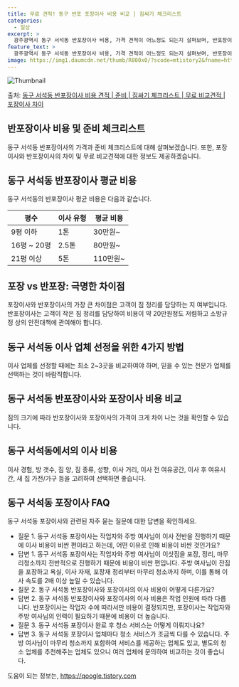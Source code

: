 ```yaml
---
title: 무료 견적! 동구 반포 포장이사 비용 비교 | 짐싸기 체크리스트
categories:
  - 일상
excerpt: >
  광주광역시 동구 서석동 반포장이사 비용, 가격 견적이 어느정도 되는지 살펴보며, 반포장이사를 준비함에 있어 짐싸기 준비 체크리스트가 무엇인지 보겠습니다. 마지막으로 포장이사와 차이점을 통해 무료 비교견적으로 어떤 것이 더 합리적인 선택인지 공유 드립니다.동구 서석동 포장이사 견적 샘플 보기 👈 클릭동구 서석동 포장이사 가격 살펴보기 👈 클릭동구 서석동 반포장이사 평균 이사 비용평수동구 서석동 평균 이사 비용원룸 이사9평 이하 (1톤)30만원~투룸/쓰리룸 이사16평 ~ 20평 (2.5톤)80만원~쓰리룸 이사21평 (5톤) ~110만원~우리집 무료 이사견적 받기 👈 클릭포장 vs 반포장: 극명한 차이점포장이사와 반포장이사의 가장 큰 차이점은 고객이 짐 정리를 담당하는 지 여부로, 포장이사는 전체 짐을 ..
feature_text: >
  광주광역시 동구 서석동 반포장이사 비용, 가격 견적이 어느정도 되는지 살펴보며, 반포장이사를 준비함에 있어 짐싸기 준비 체크리스트가 무엇인지 보겠습니다. 마지막으로 포장이사와 차이점을 통해 무료 비교견적으로 어떤 것이 더 합리적인 선택인지 공유 드립니다.동구 서석동 포장이사 견적 샘플 보기 👈 클릭동구 서석동 포장이사 가격 살펴보기 👈 클릭동구 서석동 반포장이사 평균 이사 비용평수동구 서석동 평균 이사 비용원룸 이사9평 이하 (1톤)30만원~투룸/쓰리룸 이사16평 ~ 20평 (2.5톤)80만원~쓰리룸 이사21평 (5톤) ~110만원~우리집 무료 이사견적 받기 👈 클릭포장 vs 반포장: 극명한 차이점포장이사와 반포장이사의 가장 큰 차이점은 고객이 짐 정리를 담당하는 지 여부로, 포장이사는 전체 짐을 ..
image: https://img1.daumcdn.net/thumb/R800x0/?scode=mtistory2&fname=https%3A%2F%2Fblog.kakaocdn.net%2Fdn%2FIBnAe%2FbtsHa2pJGyE%2FGOkFjVCr2e4Eg7crKDGykK%2Fimg.webp
---
```


![Thumbnail](https://img1.daumcdn.net/thumb/R800x0/?scode=mtistory2&fname=https%3A%2F%2Fblog.kakaocdn.net%2Fdn%2FIBnAe%2FbtsHa2pJGyE%2FGOkFjVCr2e4Eg7crKDGykK%2Fimg.webp)

<p>출처: <a href="https://qoogle.tistory.com/9534" rel="dofollow">동구 서석동 반포장이사 비용 견적 | 준비 | 짐싸기 체크리스트 | 무료 비교견적 | 포장이사 차이</a> </p>

## 반포장이사 비용 및 준비 체크리스트

동구 서석동 반포장이사의 가격과 준비 체크리스트에 대해 살펴보겠습니다. 또한, 포장이사와 반포장이사의 차이 및 무료 비교견적에 대한 정보도
제공하겠습니다.

## 동구 서석동 반포장이사 평균 비용

동구 서석동의 반포장이사 평균 비용은 다음과 같습니다.

**평수** | **이사 유형** | **평균 비용**  
---|---|---  
9평 이하 | 1톤 | 30만원~  
16평 ~ 20평 | 2.5톤 | 80만원~  
21평 이상 | 5톤 | 110만원~  
  
## 포장 vs 반포장: 극명한 차이점

포장이사와 반포장이사의 가장 큰 차이점은 고객이 짐 정리를 담당하는 지 여부입니다. 반포장이사는 고객이 작은 짐 정리를 담당하여 비용이 약
20만원정도 저렴하고 소방규정 상의 안전대책에 관여해야 합니다.

## 동구 서석동 이사 업체 선정을 위한 4가지 방법

이사 업체를 선정할 때에는 최소 2~3곳을 비교하여야 하며, 믿을 수 있는 전문가 업체를 선택하는 것이 바람직합니다.

## 동구 서석동 반포장이사와 포장이사 비용 비교

짐의 크기에 따라 반포장이사와 포장이사의 가격이 크게 차이 나는 것을 확인할 수 있습니다.

## 동구 서석동에서의 이사 비용

이사 경험, 방 갯수, 짐 양, 짐 종류, 성향, 이사 거리, 이사 전 여유공간, 이사 후 여유시간, 새 집 가전/가구 등을 고려하여
선택하면 좋습니다.

## 동구 서석동 포장이사 FAQ

동구 서석동 포장이사와 관련된 자주 묻는 질문에 대한 답변을 확인하세요.

  * 질문 1. 동구 서석동 포장이사는 작업자와 주방 여사님이 이사 전반을 진행하기 때문에 이사 비용이 비싼 편이라고 하는데, 어떤 이유로 인해 비용이 비싼 것인가요?
  * 답변 1. 동구 서석동 포장이사는 작업자와 주방 여사님이 이삿짐을 포장, 정리, 마무리청소까지 전반적으로 진행하기 때문에 비용이 비싼 편입니다. 주방 여사님이 잔짐을 포장하고 욕실, 이사 자재, 포장재 정리부터 마무리 청소까지 하며, 이를 통해 이사 속도를 2배 이상 높일 수 있습니다.
  * 질문 2. 동구 서석동 반포장이사와 포장이사의 이사 비용이 어떻게 다른가요?
  * 답변 2. 동구 서석동 반포장이사와 포장이사의 이사 비용은 작업 인원에 따라 다릅니다. 반포장이사는 작업자 수에 따라서만 비용이 결정되지만, 포장이사는 작업자와 주방 여사님의 인력이 필요하기 때문에 비용이 더 높습니다.
  * 질문 3. 동구 서석동 포장이사 완료 후 청소 서비스는 어떻게 이뤄지나요?
  * 답변 3. 동구 서석동 포장이사 업체마다 청소 서비스가 조금씩 다를 수 있습니다. 주방 여사님이 마무리 청소까지 포함하여 서비스를 제공하는 업체도 있고, 별도의 청소 업체를 추천해주는 업체도 있으니 여러 업체에 문의하여 비교하는 것이 좋습니다.

 

도움이 되는 정보는, <a href="https://qoogle.tistory.com" rel="dofollow">https://qoogle.tistory.com</a>


